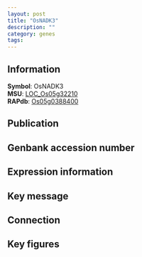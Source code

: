 ```yaml
---
layout: post
title: "OsNADK3"
description: ""
category: genes
tags: 
---
```


## Information
__Symbol__: OsNADK3  
__MSU__: [LOC_Os05g32210](http://rice.plantbiology.msu.edu/cgi-bin/ORF_infopage.cgi?orf=LOC_Os05g32210)  
__RAPdb__: [Os05g0388400](http://rapdb.dna.affrc.go.jp/viewer/gbrowse_details/irgsp1?name=Os05g0388400)  

## Publication

## Genbank accession number

## Expression information

## Key message

## Connection

## Key figures


